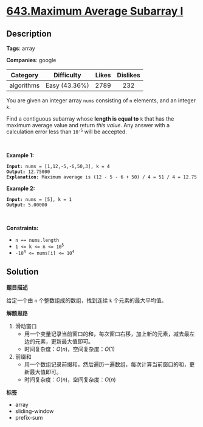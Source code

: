# [643.Maximum Average Subarray I](https://leetcode.com/problems/maximum-average-subarray-i/description/)

## Description

**Tags**: array

**Companies**: google

|  Category  |  Difficulty   | Likes | Dislikes |
| :--------: | :-----------: | :---: | :------: |
| algorithms | Easy (43.36%) | 2789  |   232    |

<p>You are given an integer array <code>nums</code> consisting of <code>n</code> elements, and an integer <code>k</code>.</p>
<p>Find a contiguous subarray whose <strong>length is equal to</strong> <code>k</code> that has the maximum average value and return <em>this value</em>. Any answer with a calculation error less than <code>10<sup>-5</sup></code> will be accepted.</p>
<p>&nbsp;</p>
<p><strong class="example">Example 1:</strong></p>
<pre><code><strong>Input:</strong> nums = [1,12,-5,-6,50,3], k = 4
<strong>Output:</strong> 12.75000
<strong>Explanation:</strong> Maximum average is (12 - 5 - 6 + 50) / 4 = 51 / 4 = 12.75</code></pre>
<p><strong class="example">Example 2:</strong></p>
<pre><code><strong>Input:</strong> nums = [5], k = 1
<strong>Output:</strong> 5.00000</code></pre>
<p>&nbsp;</p>
<p><strong>Constraints:</strong></p>
<ul>
  <li><code>n == nums.length</code></li>
  <li><code>1 &lt;= k &lt;= n &lt;= 10<sup>5</sup></code></li>
  <li><code>-10<sup>4</sup> &lt;= nums[i] &lt;= 10<sup>4</sup></code></li>
</ul>

## Solution

**题目描述**

给定一个由 `n` 个整数组成的数组，找到连续 `k` 个元素的最大平均值。

**解题思路**

1. 滑动窗口
   - 用一个变量记录当前窗口的和，每次窗口右移，加上新的元素，减去最左边的元素，更新最大值即可。
   - 时间复杂度：$O(n)$，空间复杂度：$O(1)$
2. 前缀和
   - 用一个数组记录前缀和，然后遍历一遍数组，每次计算当前窗口的和，更新最大值即可。
   - 时间复杂度：$O(n)$，空间复杂度：$O(n)$

**标签**

- array
- sliding-window
- prefix-sum
